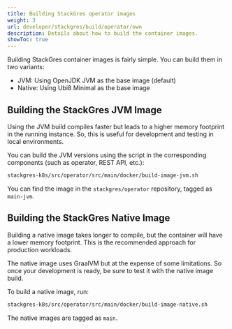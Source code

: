 ```yaml
---
title: Building StackGres operator images
weight: 3
url: developer/stackgres/build/operator/own
description: Details about how to build the container images.
showToc: true
---
```


Building StackGres container images is fairly simple.
You can build them in two variants:

 * JVM: Using OpenJDK JVM as the base image (default)
 * Native: Using Ubi8 Minimal as the base image

## Building the StackGres JVM Image

Using the JVM build compiles faster but leads to a higher memory footprint in the running instance. So, this is useful for development and testing in local environments.

You can build the JVM versions using the script in the corresponding components (such as operator, REST API, etc.):

```bash
stackgres-k8s/src/operator/src/main/docker/build-image-jvm.sh
```

You can find the image in the `stackgres/operator` repository, tagged as `main-jvm`.

## Building the StackGres Native Image

Building a native image takes longer to compile, but the container will have a lower memory footprint.
This is the recommended approach for production workloads.

The native image uses GraalVM but at the expense of some limitations.
So once your development is ready, be sure to test it with the native image build.

To build a native image, run:

```bash
stackgres-k8s/src/operator/src/main/docker/build-image-native.sh
```

The native images are tagged as `main`.
